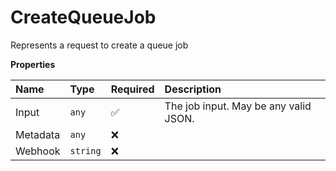 # CreateQueueJob

Represents a request to create a queue job

**Properties**

| Name     | Type     | Required | Description                           |
| :------- | :------- | :------- | :------------------------------------ |
| Input    | `any`    | ✅       | The job input. May be any valid JSON. |
| Metadata | `any`    | ❌       |                                       |
| Webhook  | `string` | ❌       |                                       |
